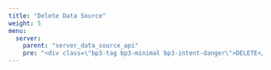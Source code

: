 ```yaml
---
title: "Delete Data Source"
weight: 5
menu:
  server:
    parent: "server_data_source_api"
    pre: "<div class=\"bp3-tag bp3-minimal bp3-intent-danger\">DELETE</div>"
---
```

